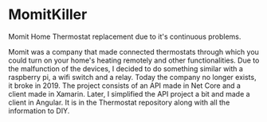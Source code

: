 # MomitKiller
Momit Home Thermostat replacement due to it's continuous problems.
  
Momit was a company that made connected thermostats through which you could turn on your home's heating remotely and other functionalities. Due to the malfunction of the devices, I decided to do something similar with a raspberry pi, a wifi switch and a relay. Today the company no longer exists, it broke in 2019. The project consists of an API made in Net Core and a client made in Xamarin. Later, I simplified the API project a bit and made a client in Angular. It is in the Thermostat repository along with all the information to DIY.

